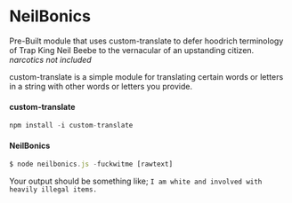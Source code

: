 # NeilBonics
Pre-Built module that uses custom-translate to defer hoodrich terminology of Trap King Neil Beebe to the vernacular of an upstanding citizen. *narcotics not included*

custom-translate is a simple module for translating certain words or letters in a string with other words or letters you provide. 
#### custom-translate
```js
npm install -i custom-translate 
```

#### NeilBonics
```js
$ node neilbonics.js -fuckwitme [rawtext]
```
Your output should be something like; 
`I am white and involved with heavily illegal items.`
